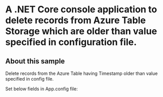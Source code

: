 
# A .NET Core console application to delete records from Azure Table Storage which are older than value specified in configuration file.



## About this sample
Delete records from the Azure Table having Timestamp older than value specified in config file.

Set below fields in App.config file:
    <add key="AzureStorageConnectionString" value="" />
    <add key="TableName" value="" />
    <add key="RowKey" value="" />
    <add key="DeleteRecordsOlderThanDays" value="7" />




